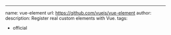---
name: vue-element
url: https://github.com/vuejs/vue-element
author:
description: Register real custom elements with Vue.
tags:
  - official
